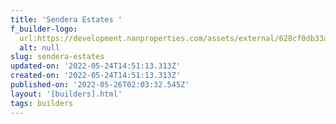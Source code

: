 ```yaml
---
title: 'Sendera Estates '
f_builder-logo:
  url:https://development.nanproperties.com/assets/external/628cf0db33a930acca192f77_sendera_20181016-02.jpg
  alt: null
slug: sendera-estates
updated-on: '2022-05-24T14:51:13.313Z'
created-on: '2022-05-24T14:51:13.313Z'
published-on: '2022-05-26T02:03:32.545Z'
layout: '[builders].html'
tags: builders
---
```




